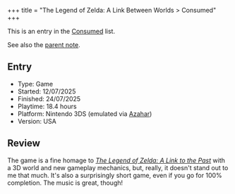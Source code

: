 +++
title = "The Legend of Zelda: A Link Between Worlds > Consumed"
+++

This is an entry in the [Consumed](@/notes/Consumption/Consumed.md) list.

See also the [parent note](@/notes/The_Legend_of_Zelda_A_Link_Between_Worlds/_index.md).

## Entry

- Type: Game
- Started: 12/07/2025
- Finished: 24/07/2025
- Playtime: 18.4 hours
- Platform: Nintendo 3DS (emulated via [Azahar](@/notes/Azahar.md))
- Version: USA

## Review

The game is a fine homage to [*The Legend of Zelda: A Link to the
Past*](@/notes/The_Legend_of_Zelda_A_Link_to_the_Past/_index.md) with a 3D world
and new gameplay mechanics, but, really, it doesn't stand out to me that much.
It's also a surprisingly short game, even if you go for 100% completion. The
music is great, though!
